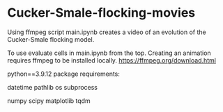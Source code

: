 # Cucker-Smale-flocking-movies

Using ffmpeg script main.ipynb creates a video of an 
evolution of the Cucker-Smale flocking model.

To use evaluate cells in main.ipynb from the top.
Creating an animation requires ffmpeg to be installed locally.
https://ffmpeg.org/download.html

python==3.9.12
package requirements:

datetime
pathlib
os
subprocess

numpy
scipy
matplotlib
tqdm
